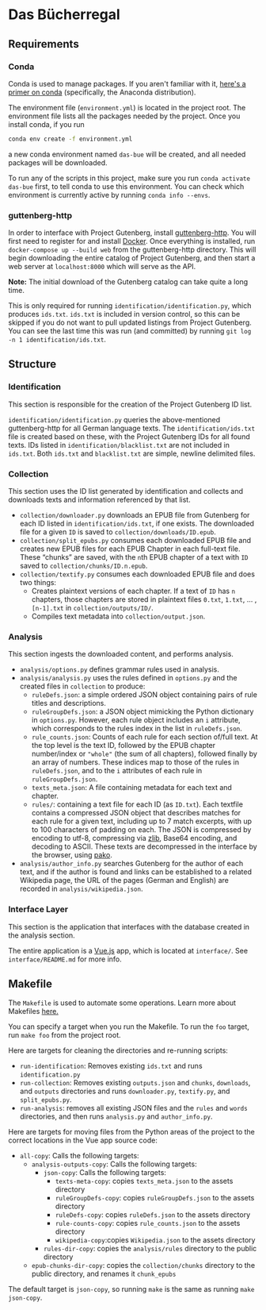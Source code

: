 # Das Bücherregal

## Requirements

### Conda

Conda is used to manage packages. If you aren't familiar with it, [here's a primer on conda](https://mathigon.org/course/data-science-utilities/conda) (specifically, the Anaconda distribution).

The environment file (`environment.yml`) is located in the project root. The environment file lists all the packages needed by the project. Once you install conda, if you run

```zsh
conda env create -f environment.yml
```

a new conda environment named `das-bue` will be created, and all needed packages will be downloaded.

To run any of the scripts in this project, make sure you run `conda activate das-bue` first, to tell conda to use this environment. You can check which environment is currently active by running `conda info --envs`.

### guttenberg-http

In order to interface with Project Gutenberg, install [guttenberg-http](https://github.com/c-w/gutenberg-http/). You will first need to register for and install [Docker](https://www.docker.com). Once everything is installed, run `docker-compose up --build web` from the guttenberg-http directory. This will begin downloading the entire catalog of Project Gutenberg, and then start a web server at `localhost:8000` which will serve as the API.

**Note:** The initial download of the Gutenberg catalog can take quite a long time.

This is only required for running `identification/identification.py`, which produces `ids.txt`. `ids.txt` is included in version control, so this can be skipped if you do not want to pull updated listings from Project Gutenberg. You can see the last time this was run (and committed) by running `git log -n 1 identification/ids.txt`.

## Structure

### Identification

This section is responsible for the creation of the Project Gutenberg ID list.

`identification/identification.py` queries the above-mentioned guttenberg-http for all German language texts. The `identification/ids.txt` file is created based on these, with the Project Gutenberg IDs for all found texts. IDs listed in `identification/blacklist.txt` are not included in `ids.txt`. Both `ids.txt` and `blacklist.txt` are simple, newline delimited files.

### Collection

This section uses the ID list generated by identification and collects and downloads texts and information referenced by that list.

- `collection/downloader.py` downloads an EPUB file from Gutenberg for each ID listed in `identification/ids.txt`, if one exists. The downloaded file for a given `ID` is saved to `collection/downloads/ID.epub`.
- `collection/split_epubs.py` consumes each downloaded EPUB file and creates new EPUB files for each EPUB Chapter in each full-text file. These &ldquo;chunks&rdquo; are saved, with the `n`th EPUB chapter of a text with `ID` saved to `collection/chunks/ID.n.epub`.
- `collection/textify.py` consumes each downloaded EPUB file and does two things:
	- Creates plaintext versions of each chapter. If a text of `ID` has `n` chapters, those chapters are stored in plaintext files `0.txt`, `1.txt`, &hellip; , `[n-1].txt` in `collection/outputs/ID/`.
	- Compiles text metadata into `collection/output.json`.

### Analysis

This section ingests the downloaded content, and performs analysis.

- `analysis/options.py` defines grammar rules used in analysis.
- `analysis/analysis.py` uses the rules defined in `options.py` and the created files in `collection` to produce:
	- `ruleDefs.json`: a simple ordered JSON object containing pairs of rule titles and descriptions.
	- `ruleGroupDefs.json`: a JSON object mimicking the Python dictionary in `options.py`. However, each rule object includes an `i` attribute, which corresponds to the rules index in the list in `ruleDefs.json`.
	- `rule_counts.json`: Counts of each rule for each section of/full text. At the top level is the text ID, followed by the EPUB chapter number/index or `"whole"` (the sum of all chapters), followed finally by an array of numbers. These indices map to those of the rules in `ruleDefs.json`, and to the `i` attributes of each rule in `ruleGroupDefs.json`.
	- `texts_meta.json`: A file containing metadata for each text and chapter.
	- `rules/`: containing a text file for each ID (as `ID.txt`). Each textfile contains a compressed JSON object that describes matches for each rule for a given text, including up to 7 match excerpts, with up to 100 characters of padding on each. The JSON is compressed by encoding to utf-8, compressing via [zlib](https://docs.python.org/3/library/zlib.html), Base64 encoding, and decoding to ASCII. These texts are decompressed in the interface by the browser, using [pako](http://nodeca.github.io/pako/).
- `analysis/author_info.py` searches Gutenberg for the author of each text, and if the author is found and links can be established to a related Wikipedia page, the URL of the pages (German and English) are recorded in `analysis/wikipedia.json`.

### Interface Layer

This section is the application that interfaces with the database created in the analysis section.

The entire application is a [Vue.js](https://vuejs.org) app, which is located at `interface/`. See `interface/README.md` for more info.

## Makefile

The `Makefile` is used to automate some operations. Learn more about Makefiles [here.](https://makefiletutorial.com)

You can specify a target when you run the Makefile. To run the `foo` target, run `make foo` from the project root.

Here are targets for cleaning the directories and re-running scripts:

- `run-identification`: Removes existing `ids.txt` and runs `identification.py`
- `run-collection`: Removes existing `outputs.json` and `chunks`, `downloads`, and `outputs` directories and runs `downloader.py`, `textify.py`, and `split_epubs.py`.
- `run-analysis`: removes all existing JSON files and the `rules` and `words` directories, and then runs `analysis.py` and `author_info.py`.

Here are targets for moving files from the Python areas of the project to the correct locations in the Vue app source code:
- `all-copy`: Calls the following targets:
	- `analysis-outputs-copy`: Calls the following targets:
		- `json-copy`: Calls the following targets:
			- `texts-meta-copy`: copies `texts_meta.json` to the assets directory
			- `ruleGroupDefs-copy`: copies `ruleGroupDefs.json` to the assets directory
			- `ruleDefs-copy`: copies `ruleDefs.json` to the assets directory
			- `rule-counts-copy`: copies `rule_counts.json` to the assets directory
			- `wikipedia-copy`:copies `Wikipedia.json` to the assets directory
		- `rules-dir-copy`: copies the `analysis/rules` directory to the public directory
	- `epub-chunks-dir-copy`: copies the `collection/chunks` directory to the public directory, and renames it `chunk_epubs`

The default target is `json-copy`, so running `make` is the same as running `make json-copy`.
